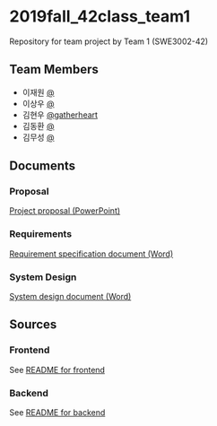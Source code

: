 # 2019fall_42class_team1
Repository for team project by Team 1 (SWE3002-42)

## Team Members
- 이재원 [@](https://github.com/)
- 이상우 [@](https://github.com/)
- 김현우 [@gatherheart](https://github.com/gatherheart)
- 김동환 [@](https://github.com/)
- 김무성 [@](https://github.com/)

## Documents

### Proposal
[Project proposal (PowerPoint)](docs/Proposal.pptx)

### Requirements
[Requirement specification document (Word)](docs/)

### System Design
[System design document (Word)](docs/)

## Sources

### Frontend
See [README for frontend](src/Frontend/README.md)

### Backend
See [README for backend](src/Backend/README.md)
